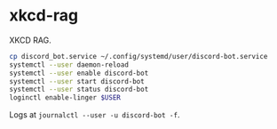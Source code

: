 # xkcd-rag
XKCD RAG.



```bash
cp discord_bot.service ~/.config/systemd/user/discord-bot.service
systemctl --user daemon-reload
systemctl --user enable discord-bot
systemctl --user start discord-bot
systemctl --user status discord-bot
loginctl enable-linger $USER
```

Logs at `journalctl --user -u discord-bot -f`.
